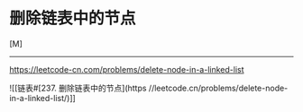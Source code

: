 # 删除链表中的节点

[M]

---

https://leetcode-cn.com/problems/delete-node-in-a-linked-list

![[链表#[237. 删除链表中的节点](https //leetcode.cn/problems/delete-node-in-a-linked-list/)]]